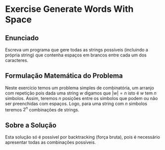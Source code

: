 # Exercise Generate Words With Space

## Enunciado

Escreva um programa que gere todas as strings possíveis (incluindo a própria string) que
contenha espaços em brancos entre cada um dos caracteres.

## Formulação Matemática do Problema

Neste exercício temos um problema simples de combinatória, um arranjo com repetição pois dada uma string $w$ digamos que $|w|=n$ isto é $w$ tem $n$ simbolos. Assim, teremos $n$ posições entre os simbolos que podem ou não ser preenchidas com espaços. Logo, para uma string com $n$ simbolos teremos $2^{n}$ combinações de strings.

## Sobre a Solução

Esta solução só é possível por backtracking (força bruta), pois é necessário apresentar todas as combinações possíveis.